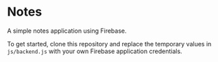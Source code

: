 # Notes

A simple notes application using Firebase.

To get started, clone this repository and replace the temporary values in `js/backend.js` with your own Firebase application credentials.
